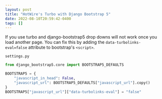 ```yaml
---
layout: post
title: "HotWire's Turbo with Django Bootstrap 5"
date: 2022-08-10T20:59:42-0400
tags: []
---
```


If you use turbo and django-bootstrap5 drop downs will not work once you
load another page.  You can fix this by adding the
`data-turbolinks-eval=false` attribute to bootstrap's `<script>`. 

`settings.py`
```python
from django_bootstrap5.core import BOOTSTRAP5_DEFAULTS

BOOTSTRAP5 = {
    "javascript_in_head": False,
    "javascript_url": BOOTSTRAP5_DEFAULTS["javascript_url"].copy()
}
BOOTSTRAP5["javascript_url"]["data-turbolinks-eval"] = "false"
```